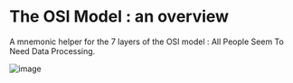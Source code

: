 # The OSI Model : an overview

A mnemonic helper for the 7 layers of the OSI model : All People Seem To Need Data Processing.

![image](https://user-images.githubusercontent.com/112873207/195881276-395e40e4-3edd-4033-ac56-d175b49334a1.png)

